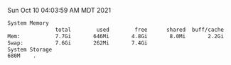 Sun Oct 10 04:03:59 AM MDT 2021
```bash
System Memory
               total        used        free      shared  buff/cache   available
Mem:           7.7Gi       646Mi       4.8Gi       8.0Mi       2.2Gi       6.7Gi
Swap:          7.6Gi       262Mi       7.4Gi
System Storage
680M	.
```
```bash
